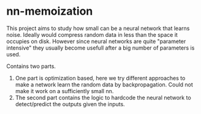 # nn-memoization

This project aims to study how small can be a neural network that learns noise.
Ideally would compress random data in less than the space it occupies on disk. However since neural networks
are quite "parameter intensive" they usually become usefull after a big number of parameters is used.

Contains two parts.
1. One part is optimization based, here we try different approaches to make a network learn the random data by
backpropagation. Could not make it work on a sufficiently small nn.
2. The second part contains the logic to hardcode the neural network to detect/predict the outputs given the inputs.
